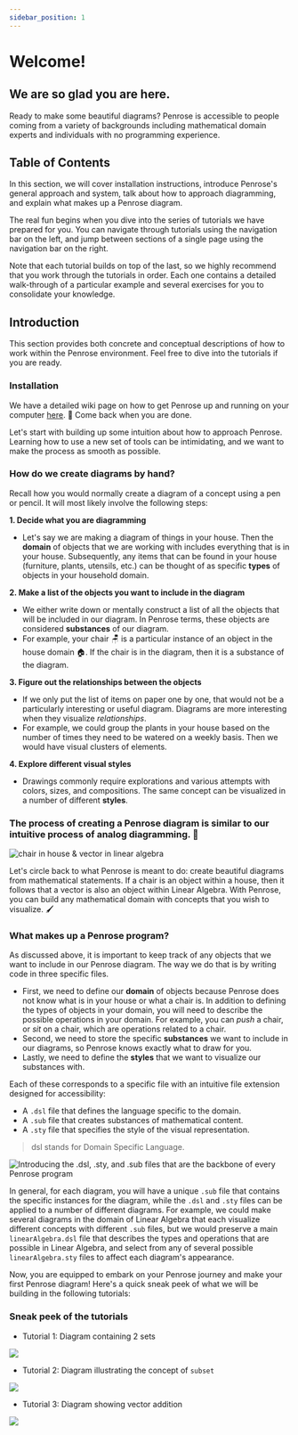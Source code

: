 ```yaml
---
sidebar_position: 1
---
```


# Welcome!

## We are so glad you are here.

Ready to make some beautiful diagrams? Penrose is accessible to people coming from a variety of backgrounds including mathematical domain experts and individuals with no programming experience.

## Table of Contents

In this section, we will cover installation instructions, introduce Penrose's general approach and system, talk about how to approach diagramming, and explain what makes up a Penrose diagram.

The real fun begins when you dive into the series of tutorials we have prepared for you. You can navigate through tutorials using the navigation bar on the left, and jump between sections of a single page using the navigation bar on the right.

Note that each tutorial builds on top of the last, so we highly recommend that you work through the tutorials in order. Each one contains a detailed walk-through of a particular example and several exercises for you to consolidate your knowledge.

## Introduction

This section provides both concrete and conceptual descriptions of how to work within the Penrose environment. Feel free to dive into the tutorials if you are ready.

### Installation

We have a detailed wiki page on how to get Penrose up and running on your computer [here](https://github.com/penrose/penrose/wiki/Building-and-running). 🥳 Come back when you are done.

Let's start with building up some intuition about how to approach Penrose. Learning how to use a new set of tools can be intimidating, and we want to make the process as smooth as possible.

### How do we create diagrams by hand?

Recall how you would normally create a diagram of a concept using a pen or pencil. It will most likely involve the following steps:

**1. Decide what you are diagramming**

- Let's say we are making a diagram of things in your house. Then the **domain** of objects that we are working with includes everything that is in your house. Subsequently, any items that can be found in your house (furniture, plants, utensils, etc.) can be thought of as specific **types** of objects in your household domain.

**2. Make a list of the objects you want to include in the diagram**

- We either write down or mentally construct a list of all the objects that will be included in our diagram. In Penrose terms, these objects are considered **substances** of our diagram.
- For example, your chair 🪑 is a particular instance of an object in the house domain 🏠. If the chair is in the diagram, then it is a substance of the diagram.

**3. Figure out the relationships between the objects**

- If we only put the list of items on paper one by one, that would not be a particularly interesting or useful diagram. Diagrams are more interesting when they visualize _relationships_.
- For example, we could group the plants in your house based on the number of times they need to be watered on a weekly basis. Then we would have visual clusters of elements.

**4. Explore different visual styles**

- Drawings commonly require explorations and various attempts with colors, sizes, and compositions. The same concept can be visualized in a number of different **styles**.

### The process of creating a Penrose diagram is similar to our intuitive process of analog diagramming. 🎉

![chair in house & vector in linear algebra](/img/tutorial/chair-vector.jpeg)

Let's circle back to what Penrose is meant to do: create beautiful diagrams from mathematical statements. If a chair is an object within a house, then it follows that a vector is also an object within Linear Algebra. With Penrose, you can build any mathematical domain with concepts that you wish to visualize. 🖌️

### What makes up a Penrose program?

As discussed above, it is important to keep track of any objects that we want to include in our Penrose diagram. The way we do that is by writing code in three specific files.

- First, we need to define our **domain** of objects because Penrose does not know what is in your house or what a chair is. In addition to defining the types of objects in your domain, you will need to describe the possible operations in your domain. For example, you can _push_ a chair, or _sit_ on a chair, which are operations related to a chair.
- Second, we need to store the specific **substances** we want to include in our diagrams, so Penrose knows exactly what to draw for you.
- Lastly, we need to define the **styles** that we want to visualize our substances with.

Each of these corresponds to a specific file with an intuitive file extension designed for accessibility:

- A `.dsl` file that defines the language specific to the domain.
- A `.sub` file that creates substances of mathematical content.
- A `.sty` file that specifies the style of the visual representation.

> dsl stands for Domain Specific Language.

![Introducing the .dsl, .sty, and .sub files that are the backbone of every Penrose program](/img/tutorial/triple_helvetica.png)

In general, for each diagram, you will have a unique `.sub` file that contains the specific instances for the diagram, while the `.dsl` and `.sty` files can be applied to a number of different diagrams. For example, we could make several diagrams in the domain of Linear Algebra that each visualize different concepts with different `.sub` files, but we would preserve a main `linearAlgebra.dsl` file that describes the types and operations that are possible in Linear Algebra, and select from any of several possible `linearAlgebra.sty` files to affect each diagram's appearance.

Now, you are equipped to embark on your Penrose journey and make your first Penrose diagram! Here's a quick sneak peek of what we will be building in the following tutorials:

### Sneak peek of the tutorials

- Tutorial 1: Diagram containing 2 sets

![](/img/tutorial/2sets_nolabel.png)

- Tutorial 2: Diagram illustrating the concept of `subset`

![](/img/tutorial/goal.svg)

- Tutorial 3: Diagram showing vector addition

![](/img/tutorial/addtion_wg.png)
